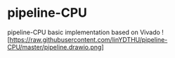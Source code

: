 # pipeline-CPU
pipeline-CPU basic implementation based on Vivado
![https://raw.githubusercontent.com/linYDTHU/pipeline-CPU/master/pipeline.drawio.png]
